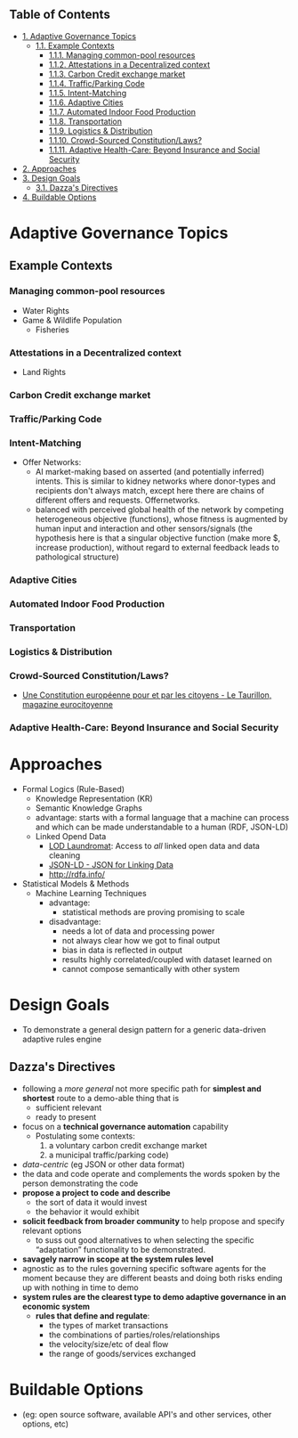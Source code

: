 <div id="table-of-contents">
<h2>Table of Contents</h2>
<div id="text-table-of-contents">
<ul>
<li><a href="#org16ae8e2">1. Adaptive Governance Topics</a>
<ul>
<li><a href="#orgfd429a3">1.1. Example Contexts</a>
<ul>
<li><a href="#orgce2ef90">1.1.1. Managing common-pool resources</a></li>
<li><a href="#orgbbd04d3">1.1.2. Attestations in a Decentralized context</a></li>
<li><a href="#org7cc81c6">1.1.3. Carbon Credit exchange market</a></li>
<li><a href="#org6681643">1.1.4. Traffic/Parking Code</a></li>
<li><a href="#orgbdcaa6b">1.1.5. Intent-Matching</a></li>
<li><a href="#org8616a14">1.1.6. Adaptive Cities</a></li>
<li><a href="#org5ac77b7">1.1.7. Automated Indoor Food Production</a></li>
<li><a href="#org86cf635">1.1.8. Transportation</a></li>
<li><a href="#org7533fff">1.1.9. Logistics &amp; Distribution</a></li>
<li><a href="#org0dbb3f9">1.1.10. Crowd-Sourced Constitution/Laws?</a></li>
<li><a href="#orgceacabb">1.1.11. Adaptive Health-Care: Beyond Insurance and Social Security</a></li>
</ul>
</li>
</ul>
</li>
<li><a href="#org45b8312">2. Approaches</a></li>
<li><a href="#org191f3f0">3. Design Goals</a>
<ul>
<li><a href="#orgad44850">3.1. Dazza's Directives</a></li>
</ul>
</li>
<li><a href="#orgca3485b">4. Buildable Options</a></li>
</ul>
</div>
</div>

<a id="org16ae8e2"></a>

# Adaptive Governance Topics


<a id="orgfd429a3"></a>

## Example Contexts


<a id="orgce2ef90"></a>

### Managing common-pool resources

-   Water Rights
-   Game & Wildlife Population
    -   Fisheries


<a id="orgbbd04d3"></a>

### Attestations in a Decentralized context

-   Land Rights


<a id="org7cc81c6"></a>

### Carbon Credit exchange market


<a id="org6681643"></a>

### Traffic/Parking Code


<a id="orgbdcaa6b"></a>

### Intent-Matching

-   Offer Networks:
    -   AI market-making based on asserted (and potentially inferred) intents. This is similar to kidney networks where donor-types and recipients don't always match, except here there are chains of different offers and requests. Offernetworks.
    -   balanced with perceived global health of the network by competing heterogeneous objective (functions), whose fitness is augmented by human input and interaction and other sensors/signals (the hypothesis here is that a singular objective function (make more $, increase production), without regard to external feedback leads to pathological structure)


<a id="org8616a14"></a>

### Adaptive Cities


<a id="org5ac77b7"></a>

### Automated Indoor Food Production


<a id="org86cf635"></a>

### Transportation


<a id="org7533fff"></a>

### Logistics & Distribution


<a id="org0dbb3f9"></a>

### Crowd-Sourced Constitution/Laws?

-   [Une Constitution européenne pour et par les citoyens - Le Taurillon, magazine eurocitoyenne](http://www.taurillon.org/une-constitution-europeenne-pour-et-par-les-citoyens)


<a id="orgceacabb"></a>

### Adaptive Health-Care: Beyond Insurance and Social Security


<a id="org45b8312"></a>

# Approaches

-   Formal Logics (Rule-Based)
    -   Knowledge Representation (KR)
    -   Semantic Knowledge Graphs
    -   advantage: starts with a formal language that a machine can process and which can be made understandable to a human (RDF, JSON-LD)
    -   Linked Opend Data
        -   [LOD Laundromat](http://lodlaundromat.org/):
            Access to *all* linked open data and data cleaning
        -   [JSON-LD - JSON for Linking Data](https://json-ld.org/)
        -   <http://rdfa.info/>
-   Statistical Models & Methods
    -   Machine Learning Techniques
        -   advantage: 
            -   statistical methods are proving promising to scale
        -   disadvantage:
            -   needs a lot of data and processing power
            -   not always clear how we got to final output
            -   bias in data is reflected in output
            -   results highly correlated/coupled with dataset learned on
            -   cannot compose semantically with other system


<a id="org191f3f0"></a>

# Design Goals

-   To demonstrate a general design pattern for a generic data-driven adaptive rules engine


<a id="orgad44850"></a>

## Dazza's Directives

-   following a *more general* not more specific path for **simplest and shortest** route to a demo-able thing that is
    -   sufficient relevant
    -   ready to present
-   focus on a **technical governance automation** capability
    -   Postulating some contexts:
        1.  a voluntary carbon credit exchange market
        2.  a municipal traffic/parking code)
-   *data-centric* (eg JSON or other data format)
-   the data and code operate and complements the words spoken by the person demonstrating the code
-   **propose a project to code and describe**
    -   the sort of data it would invest
    -   the behavior it would exhibit
-   **solicit feedback from broader community** to help propose and specify relevant options
    -   to suss out good alternatives to when selecting the specific “adaptation” functionality to be demonstrated.
-   **savagely narrow in scope at the system rules level**
-   agnostic as to the rules governing specific software agents for the moment because they are different beasts and doing both risks ending up with nothing in time to demo
-   **system rules are the clearest type to demo adaptive governance in an economic system**
    -   **rules that define and regulate**:
        -   the types of market transactions
        -   the combinations of parties/roles/relationships
        -   the velocity/size/etc of deal flow
        -   the range of goods/services exchanged


<a id="orgca3485b"></a>

# Buildable Options

-   (eg: open source software, available API's and other services, other options, etc)

